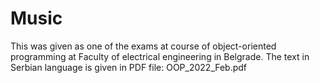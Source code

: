 # Music
This was given as one of the exams at course of object-oriented programming at Faculty of electrical engineering in Belgrade. The text in Serbian language is given in PDF file: OOP_2022_Feb.pdf 
